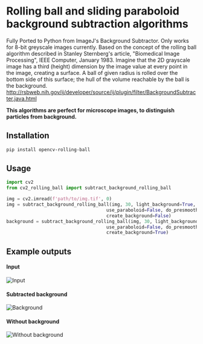 # Rolling ball and sliding paraboloid background subtraction algorithms 

Fully Ported to Python from ImageJ's Background Subtractor.
Only works for 8-bit greyscale images currently.
Based on the concept of the rolling ball algorithm described
in Stanley Sternberg's article,
"Biomedical Image Processing", IEEE Computer, January 1983.
Imagine that the 2D grayscale image has a third (height) dimension by the image
value at every point in the image, creating a surface. A ball of given radius
is rolled over the bottom side of this surface; the hull of the volume
reachable by the ball is the background.
http://rsbweb.nih.gov/ij/developer/source/ij/plugin/filter/BackgroundSubtracter.java.html

**This algorithms are perfect for microscope images, to distinguish particles
from background.**

## Installation

```bash
pip install opencv-rolling-ball
```

## Usage

```python
import cv2
from cv2_rolling_ball import subtract_background_rolling_ball

img = cv2.imread(f'path/to/img.tif', 0)
img = subtract_background_rolling_ball(img, 30, light_background=True,
                                     use_paraboloid=False, do_presmooth=True,
                                     create_background=False)
background = subtract_background_rolling_ball(img, 30, light_background=True,
                                     use_paraboloid=False, do_presmooth=True,
                                     create_background=True)
```

## Example outputs

#### Input

![Input](https://raw.githubusercontent.com/mbalatsko/opencv-rolling-ball/master/outputs/example.png)

#### Subtracted background

![Background](https://raw.githubusercontent.com/mbalatsko/opencv-rolling-ball/master/outputs/example_bg.png)

#### Without background

![Without background](https://raw.githubusercontent.com/mbalatsko/opencv-rolling-ball/master/outputs/example_roll.png)


